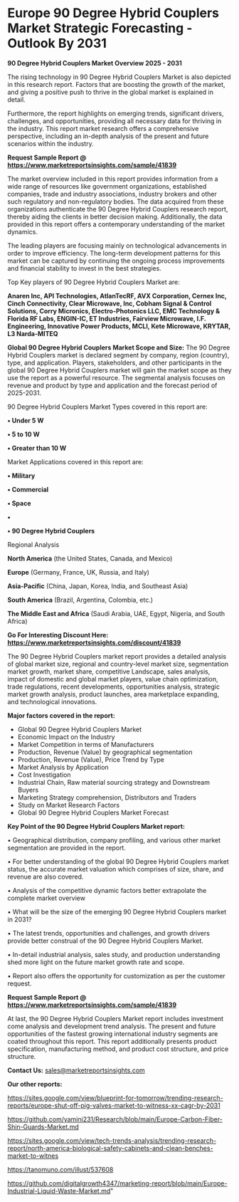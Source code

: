 # Europe 90 Degree Hybrid Couplers Market Strategic Forecasting - Outlook By 2031

<Strong> 90 Degree Hybrid Couplers Market Overview 2025 - 2031</strong>

The rising technology in 90 Degree Hybrid Couplers Market is also depicted in this research report. Factors that are boosting the growth of the market, and giving a positive push to thrive in the global market is explained in detail.

Furthermore, the report highlights on emerging trends, significant drivers, challenges, and opportunities, providing all necessary data for thriving in the industry. This report market research offers a comprehensive perspective, including an in-depth analysis of the present and future scenarios within the industry.

<strong>Request Sample Report @ <a href=https://www.marketreportsinsights.com/sample/41839>https://www.marketreportsinsights.com/sample/41839</a></strong>

The market overview included in this report provides information from a wide range of resources like government organizations, established companies, trade and industry associations, industry brokers and other such regulatory and non-regulatory bodies. The data acquired from these organizations authenticate the 90 Degree Hybrid Couplers research report, thereby aiding the clients in better decision making. Additionally, the data provided in this report offers a contemporary understanding of the market dynamics.

The leading players are focusing mainly on technological advancements in order to improve efficiency. The long-term development patterns for this market can be captured by continuing the ongoing process improvements and financial stability to invest in the best strategies.

Top Key players of 90 Degree Hybrid Couplers Market are:

<strong>Anaren Inc, API Technologies, AtlanTecRF, AVX Corporation, Cernex Inc, Cinch Connectivity, Clear Microwave, Inc, Cobham Signal & Control Solutions, Corry Micronics, Electro-Photonics LLC, EMC Technology & Florida RF Labs, ENGIN-IC, ET Industries, Fairview Microwave, I.F. Engineering, Innovative Power Products, MCLI, Kete Microwave, KRYTAR, L3 Narda-MITEQ</strong>

<strong><b>Global 90 Degree Hybrid Couplers Market Scope and Size:</b></strong>
The 90 Degree Hybrid Couplers market is declared segment by company, region (country), type, and application. Players, stakeholders, and other participants in the global 90 Degree Hybrid Couplers market will gain the market scope as they use the report as a powerful resource. The segmental analysis focuses on revenue and product by type and application and the forecast period of 2025-2031.

90 Degree Hybrid Couplers Market Types covered in this report are:

<strong>•  Under 5 W

•  5 to 10 W

•  Greater than 10 W</strong>

Market Applications covered in this report are:

<strong>•  Military

•  Commercial

•  Space

•  

•  90 Degree Hybrid Couplers</strong> 

Regional Analysis

<strong>North America</strong> (the United States, Canada, and Mexico)

<strong>Europe</strong> (Germany, France, UK, Russia, and Italy)

<strong>Asia-Pacific</strong> (China, Japan, Korea, India, and Southeast Asia)

<strong>South America</strong> (Brazil, Argentina, Colombia, etc.)

<strong>The Middle East and Africa</strong> (Saudi Arabia, UAE, Egypt, Nigeria, and South Africa)

<strong>Go For Interesting Discount Here: <a href=https://www.marketreportsinsights.com/discount/41839>https://www.marketreportsinsights.com/discount/41839</a></strong>

The 90 Degree Hybrid Couplers market report provides a detailed analysis of global market size, regional and country-level market size, segmentation market growth, market share, competitive Landscape, sales analysis, impact of domestic and global market players, value chain optimization, trade regulations, recent developments, opportunities analysis, strategic market growth analysis, product launches, area marketplace expanding, and technological innovations.

<strong><b>Major factors covered in the report:</b></strong>
<ul>
  <li>Global 90 Degree Hybrid Couplers Market </li>
  <li>Economic Impact on the Industry</li>
  <li>Market Competition in terms of Manufacturers</li>
  <li>Production, Revenue (Value) by geographical segmentation</li>
  <li>Production, Revenue (Value), Price Trend by Type</li>
  <li>Market Analysis by Application</li>
  <li>Cost Investigation</li>
  <li>Industrial Chain, Raw material sourcing strategy and Downstream Buyers</li>
  <li>Marketing Strategy comprehension, Distributors and Traders</li>
  <li>Study on Market Research Factors</li>
  <li>Global 90 Degree Hybrid Couplers Market Forecast</li>
</ul>

<strong><b>Key Point of the 90 Degree Hybrid Couplers Market report:</b></strong>

• Geographical distribution, company profiling, and various other market segmentation are provided in the report.

• For better understanding of the global 90 Degree Hybrid Couplers market status, the accurate market valuation which comprises of size, share, and revenue are also covered.

• Analysis of the competitive dynamic factors better extrapolate the complete market overview

• What will be the size of the emerging 90 Degree Hybrid Couplers market in 2031?

• The latest trends, opportunities and challenges, and growth drivers provide better construal of the 90 Degree Hybrid Couplers Market.

• In-detail industrial analysis, sales study, and production understanding shed more light on the future market growth rate and scope.

• Report also offers the opportunity for customization as per the customer request.

<strong>Request Sample Report @ <a href=https://www.marketreportsinsights.com/sample/41839>https://www.marketreportsinsights.com/sample/41839</a></strong>

At last, the 90 Degree Hybrid Couplers Market report includes investment come analysis and development trend analysis. The present and future opportunities of the fastest growing international industry segments are coated throughout this report. This report additionally presents product specification, manufacturing method, and product cost structure, and price structure.

<strong>Contact Us:</strong>
sales@marketreportsinsights.com

<strong>Our other reports:</strong>

<a href=https://sites.google.com/view/blueprint-for-tomorrow/trending-research-reports/europe-shut-off-pig-valves-market-to-witness-xx-cagr-by-2031>https://sites.google.com/view/blueprint-for-tomorrow/trending-research-reports/europe-shut-off-pig-valves-market-to-witness-xx-cagr-by-2031</a>

<a href=https://github.com/yamini231/Research/blob/main/Europe-Carbon-Fiber-Shin-Guards-Market.md>https://github.com/yamini231/Research/blob/main/Europe-Carbon-Fiber-Shin-Guards-Market.md</a>

<a href=https://sites.google.com/view/tech-trends-analysis/trending-research-report/north-america-biological-safety-cabinets-and-clean-benches-market-to-witnes>https://sites.google.com/view/tech-trends-analysis/trending-research-report/north-america-biological-safety-cabinets-and-clean-benches-market-to-witnes</a>

<a href=https://tanomuno.com/illust/537608>https://tanomuno.com/illust/537608</a>

<a href=https://github.com/digitalgrowth4347/marketing-report/blob/main/Europe-Industrial-Liquid-Waste-Market.md>https://github.com/digitalgrowth4347/marketing-report/blob/main/Europe-Industrial-Liquid-Waste-Market.md</a>"
